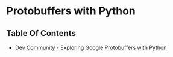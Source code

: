 # Protobuffers with Python

## Table Of Contents
- [Dev Community - Exploring Google Protobuffers with Python](https://dev.to/chen/exploring-google-protobuffers-with-python-1gmd)
